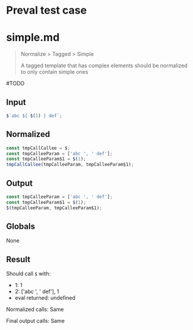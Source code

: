 # Preval test case

# simple.md

> Normalize > Tagged > Simple
>
> A tagged template that has complex elements should be normalized to only contain simple ones

#TODO

## Input

`````js filename=intro
$`abc ${ $(1) } def`;
`````

## Normalized

`````js filename=intro
const tmpCallCallee = $;
const tmpCalleeParam = ['abc ', ' def'];
const tmpCalleeParam$1 = $(1);
tmpCallCallee(tmpCalleeParam, tmpCalleeParam$1);
`````

## Output

`````js filename=intro
const tmpCalleeParam = ['abc ', ' def'];
const tmpCalleeParam$1 = $(1);
$(tmpCalleeParam, tmpCalleeParam$1);
`````

## Globals

None

## Result

Should call `$` with:
 - 1: 1
 - 2: ['abc ', ' def'], 1
 - eval returned: undefined

Normalized calls: Same

Final output calls: Same
